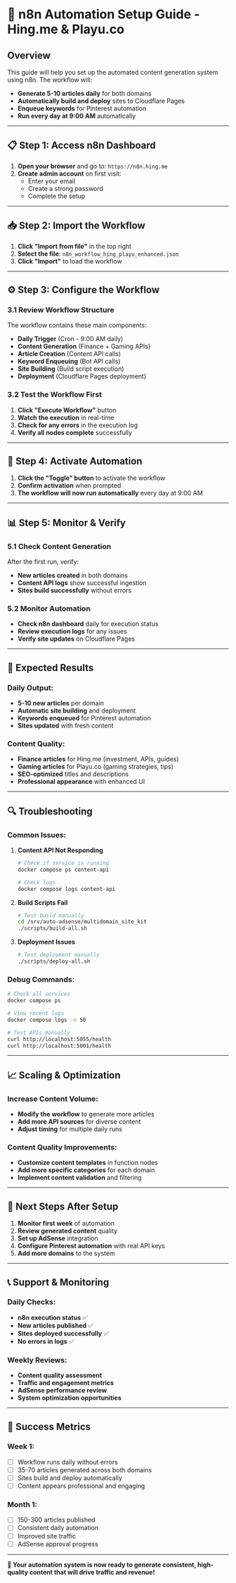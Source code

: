# 🚀 **n8n Automation Setup Guide - Hing.me & Playu.co**

## **Overview**
This guide will help you set up the automated content generation system using n8n. The workflow will:
- **Generate 5-10 articles daily** for both domains
- **Automatically build and deploy** sites to Cloudflare Pages
- **Enqueue keywords** for Pinterest automation
- **Run every day at 9:00 AM** automatically

---

## **📋 Step 1: Access n8n Dashboard**

1. **Open your browser** and go to: `https://n8n.hing.me`
2. **Create admin account** on first visit:
   - Enter your email
   - Create a strong password
   - Complete the setup

---

## **📥 Step 2: Import the Workflow**

1. **Click "Import from file"** in the top right
2. **Select the file**: `n8n_workflow_hing_playu_enhanced.json`
3. **Click "Import"** to load the workflow

---

## **⚙️ Step 3: Configure the Workflow**

### **3.1 Review Workflow Structure**
The workflow contains these main components:
- **Daily Trigger** (Cron - 9:00 AM daily)
- **Content Generation** (Finance + Gaming APIs)
- **Article Creation** (Content API calls)
- **Keyword Enqueuing** (Bot API calls)
- **Site Building** (Build script execution)
- **Deployment** (Cloudflare Pages deployment)

### **3.2 Test the Workflow First**
1. **Click "Execute Workflow"** button
2. **Watch the execution** in real-time
3. **Check for any errors** in the execution log
4. **Verify all nodes complete** successfully

---

## **🔧 Step 4: Activate Automation**

1. **Click the "Toggle" button** to activate the workflow
2. **Confirm activation** when prompted
3. **The workflow will now run automatically** every day at 9:00 AM

---

## **📊 Step 5: Monitor & Verify**

### **5.1 Check Content Generation**
After the first run, verify:
- **New articles created** in both domains
- **Content API logs** show successful ingestion
- **Sites build successfully** without errors

### **5.2 Monitor Automation**
- **Check n8n dashboard** daily for execution status
- **Review execution logs** for any issues
- **Verify site updates** on Cloudflare Pages

---

## **🎯 Expected Results**

### **Daily Output:**
- **5-10 new articles** per domain
- **Automatic site building** and deployment
- **Keywords enqueued** for Pinterest automation
- **Sites updated** with fresh content

### **Content Quality:**
- **Finance articles** for Hing.me (investment, APIs, guides)
- **Gaming articles** for Playu.co (gaming strategies, tips)
- **SEO-optimized** titles and descriptions
- **Professional appearance** with enhanced UI

---

## **🔍 Troubleshooting**

### **Common Issues:**

1. **Content API Not Responding**
   ```bash
   # Check if service is running
   docker compose ps content-api
   
   # Check logs
   docker compose logs content-api
   ```

2. **Build Scripts Fail**
   ```bash
   # Test build manually
   cd /srv/auto-adsense/multidomain_site_kit
   ./scripts/build-all.sh
   ```

3. **Deployment Issues**
   ```bash
   # Test deployment manually
   ./scripts/deploy-all.sh
   ```

### **Debug Commands:**
```bash
# Check all services
docker compose ps

# View recent logs
docker compose logs -n 50

# Test APIs manually
curl http://localhost:5055/health
curl http://localhost:5001/health
```

---

## **📈 Scaling & Optimization**

### **Increase Content Volume:**
- **Modify the workflow** to generate more articles
- **Add more API sources** for diverse content
- **Adjust timing** for multiple daily runs

### **Content Quality Improvements:**
- **Customize content templates** in function nodes
- **Add more specific categories** for each domain
- **Implement content validation** and filtering

---

## **🚀 Next Steps After Setup**

1. **Monitor first week** of automation
2. **Review generated content** quality
3. **Set up AdSense** integration
4. **Configure Pinterest automation** with real API keys
5. **Add more domains** to the system

---

## **📞 Support & Monitoring**

### **Daily Checks:**
- **n8n execution status** ✅
- **New articles published** ✅
- **Sites deployed successfully** ✅
- **No errors in logs** ✅

### **Weekly Reviews:**
- **Content quality assessment**
- **Traffic and engagement metrics**
- **AdSense performance review**
- **System optimization opportunities**

---

## **🎉 Success Metrics**

### **Week 1:**
- [ ] Workflow runs daily without errors
- [ ] 35-70 articles generated across both domains
- [ ] Sites build and deploy automatically
- [ ] Content appears professional and engaging

### **Month 1:**
- [ ] 150-300 articles published
- [ ] Consistent daily automation
- [ ] Improved site traffic
- [ ] AdSense approval progress

---

**🎯 Your automation system is now ready to generate consistent, high-quality content that will drive traffic and revenue!**

